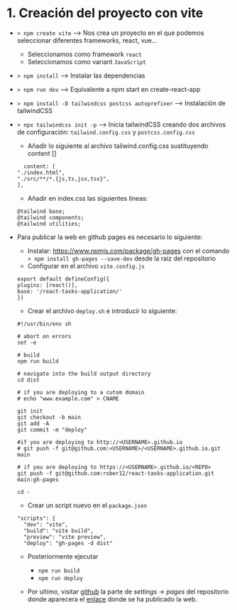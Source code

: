 # 1. Creación del proyecto con vite
- `> npm create vite` --> Nos crea un proyecto en el que podemos seleccionar diferentes frameworks, react, vue...
    - Seleccionamos como framework `react`
    - Seleccionamos como variant `JavaScript`
- `> npm install` --> Instalar las dependencias
- `> npm run dev` --> Equivalente a npm start en create-react-app

- `> npm install -D tailwindcss postcss autoprefixer` --> Instalación de tailwindCSS
- `> npx tailwindcss init -p` --> Inicia tailwindCSS creando dos archivos de configuración: `tailwind.config.css` y `postcss.config.css`
    - Añadir lo siguiente al archivo tailwind.config.css sustituyendo content []
    ```
      content: [
    "./index.html",
    "./src/**/*.{js,ts,jsx,tsx}",
    ],
    ```
    - Añadir en index.css las siguientes líneas:
    ```
    @tailwind base;
    @tailwind components;
    @tailwind utilities;
    ```

- Para publicar la web en github pages es necesario lo siguiente:
  - Instalar: https://www.npmjs.com/package/gh-pages con el comando `> npm install gh-pages --save-dev` desde la raiz del repositorio
  - Configurar en el archivo `vite.config.js`
  ```
  export default defineConfig({
  plugins: [react()],
  base: '/react-tasks-application/'
  })
  ```
  - Crear el archivo `deploy.sh` e introducir lo siguiente:
  ```
  #!/usr/bin/env sh

  # abort on errors
  set -e

  # build
  npm run build

  # navigate into the build output directory
  cd dist

  # if you are deploying to a cutom domain
  # echo "www.example.com" > CNAME

  git init
  git checkout -b main
  git add -A
  git commit -m "deploy"

  #if you are deploying to http://<USERNAME>.github.io
  # git push -f git@github.com:<USERNAME>/<USERNAME>.github.io.git main

  # if you are deploying to https://<USERNAME>.github.io/<REPO>
  git push -f git@github.com:rober12/react-tasks-application.git main:gh-pages

  cd -
  ```
  - Crear un script nuevo en el `package.json`
  ```
  "scripts": {
    "dev": "vite",
    "build": "vite build",
    "preview": "vite preview",
    "deploy": "gh-pages -d dist"
  ```
  - Posteriormente ejecutar
    - `npm run build`
    - `npm run deploy`

  - Por ultimo, visitar [github](https://github.com/rober12/react-tasks-application/settings/pages) la parte de _settings -> pages_ del repositorio donde aparecera el [enlace](https://rober12.github.io/react-tasks-application/) donde se ha publicado la web.